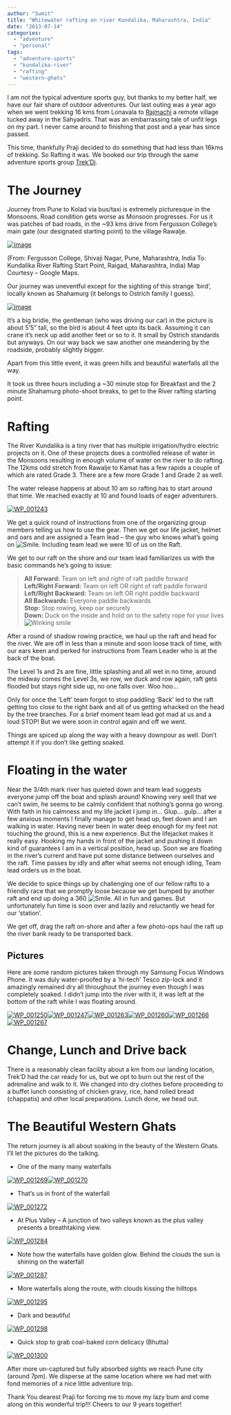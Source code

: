 ```yaml
---
author: "Sumit"
title: "Whitewater rafting on river Kundalika, Maharashtra, India"
date: "2013-07-14"
categories: 
  - "adventure"
  - "personal"
tags: 
  - "adventure-sports"
  - "kundalika-river"
  - "rafting"
  - "western-ghats"
---
```


I am not the typical adventure sports guy, but thanks to my better half, we have our fair share of outdoor adventures. Our last outing was a year ago when we went trekking 16 kms from Lonavala to [Rajmachi](http://en.wikipedia.org/wiki/Rajmachi "Rajmachi on Wikipedia") a remote village tucked away in the Sahyadris. That was an embarrassing tale of unfit legs on my part. I never came around to finishing that post and a year has since passed.

This time, thankfully Praji decided to do something that had less than 16kms of trekking. So Rafting it was. We booked our trip through the same adventure sports group [Trek’Di](http://trekdi.com/).

# The Journey

Journey from Pune to Kolad via bus/taxi is extremely picturesque in the Monsoons. Road condition gets worse as Monsoon progresses. For us it was patches of bad roads, in the ~93 kms drive from Fergusson College’s main gate (our designated starting point) to the village Rawalje.

[![image](/images/blog/2013/07/images/image_thumb6.png "image")](/images/blog/2013/07/images/image6.png)

(From: Fergusson College, Shivaji Nagar, Pune, Maharashtra, India To: Kundalika River Rafting Start Point, Raigad, Maharashtra, India) Map Courtesy – Google Maps.

Our journey was uneventful except for the sighting of this strange ‘bird’, locally known as Shahamurg (it belongs to Ostrich family I guess).

[![image](/images/blog/2013/07/images/image_thumb7.png "image")](/images/blog/2013/07/images/image7.png)

It’s a big bridie, the gentleman (who was driving our car) in the picture is about 5’5” tall, so the bird is about 4 feet upto its back. Assuming it can crane it’s neck up add another feet or so to it. It small by Ostrich standards but anyways. On our way back we saw another one meandering by the roadside, probably slightly bigger.

Apart from this little event, it was green hills and beautiful waterfalls all the way.

It took us three hours including a ~30 minute stop for Breakfast and the 2 minute Shahamurg photo-shoot breaks, to get to the River rafting starting point.

# Rafting

The River Kundalika is a tiny river that has multiple irrigation/hydro electric projects on it. One of these projects does a controlled release of water in the Monsoons resulting in enough volume of water on the river to do rafting. The 12kms odd stretch from Rawalje to Kamat has a few rapids a couple of which are rated Grade 3. There are a few more Grade 1 and Grade 2 as well.

The water release happens at about 10 am so rafting has to start around that time. We reached exactly at 10 and found loads of eager adventurers.

[![WP_001243](/images/blog/2013/07/images/wp_001243_thumb.jpg "WP_001243")](/images/blog/2013/07/images/wp_001243.jpg)

We get a quick round of instructions from one of the organizing group members telling us how to use the gear. Then we get our life jacket, helmet and oars and are assigned a Team lead – the guy who knows what’s going on ![Smile](/images/blog/2013/07/images/wlemoticon-smile.png). Including team lead we were 10 of us on the Raft.

We get to our raft on the shore and our team lead familiarizes us with the basic commands he’s going to issue:

> **All Forward:** Team on left and right of raft paddle forward  
> **Left/Right Forward:** Team on left OR right of raft paddle forward  
> **Left/Right Backward:** Team on left OR right paddle backward  
> **All Backwards:** Everyone paddle backwards  
> **Stop:** Stop rowing, keep oar securely  
> **Down:** Duck on the inside and hold on to the safety rope for your lives ![Winking smile](/images/blog/2013/07/images/wlemoticon-winkingsmile1.png)

After a round of shadow rowing practice, we haul up the raft and head for the river. We are off in less than a minute and soon loose track of time, with our ears keen and perked for instructions from Team Leader who is at the back of the boat.

The Level 1s and 2s are fine, little splashing and all wet in no time, around the midway comes the Level 3s, we row, we duck and row again, raft gets flooded but stays right side up, no one falls over. Woo hoo…

Only for once the ‘Left’ team forgot to stop paddling ‘Back’ led to the raft getting too close to the right bank and all of us getting whacked on the head by the tree branches. For a brief moment team lead got mad at us and a loud STOP! But we were soon in control again and off we went.

Things are spiced up along the way with a heavy downpour as well. Don’t attempt it if you don’t like getting soaked.

# Floating in the water

Near the 3/4th mark river has quieted down and team lead suggests everyone jump off the boat and splash around! Knowing very well that we can’t swim, he seems to be calmly confident that nothing’s gonna go wrong. With faith in his calmness and my life jacket I jump in… Glup… gulp… after a few anxious moments I finally manage to get head up, feet down and I am walking in water. Having never been in water deep enough for my feet not touching the ground, this is a new experience. But the lifejacket makes it really easy. Hooking my hands in front of the jacket and pushing it down kind of guarantees I am in a vertical position, head up. Soon we are floating in the river’s current and have put some distance between ourselves and the raft. Time passes by idly and after what seems not enough idling, Team lead orders us in the boat.

We decide to spice things up by challenging one of our fellow rafts to a friendly race that we promptly loose because we get bumped by another raft and end up doing a 360 ![Smile](/images/blog/2013/07/images/wlemoticon-smile.png). All in fun and games. But unfortunately fun time is soon over and lazily and reluctantly we head for our ‘station’.

We get off, drag the raft on-shore and after a few photo-ops haul the raft up the river bank ready to be transported back.

## Pictures

Here are some random pictures taken through my Samsung Focus Windows Phone. It was duly water-proofed by a ‘hi-tech’ Tesco zip-lock and it amazingly remained dry all throughout the journey even though I was completely soaked. I didn’t jump into the river with it, it was left at the bottom of the raft while I was floating around.

[![WP_001250](/images/blog/2013/07/images/wp_001250_thumb.jpg "WP_001250")](/images/blog/2013/07/images/wp_001250.jpg)[![WP_001247](/images/blog/2013/07/images/wp_001247_thumb.jpg "WP_001247")](/images/blog/2013/07/images/wp_001247.jpg)[![WP_001263](/images/blog/2013/07/images/wp_001263_thumb.jpg "WP_001263")](/images/blog/2013/07/images/wp_001263.jpg)[![WP_001260](/images/blog/2013/07/images/wp_001260_thumb.jpg "WP_001260")](/images/blog/2013/07/images/wp_001260.jpg)[![WP_001266](/images/blog/2013/07/images/wp_001266_thumb.jpg "WP_001266")](/images/blog/2013/07/images/wp_001266.jpg)[![WP_001267](/images/blog/2013/07/images/wp_001267_thumb.jpg "WP_001267")](/images/blog/2013/07/images/wp_001267.jpg)

# Change, Lunch and Drive back

There is a reasonably clean facility about a km from our landing location, Trek’D had the car ready for us, but we opt to burn out the rest of the adrenaline and walk to it. We changed into dry clothes before proceeding to a buffet lunch consisting of chicken gravy, rice, hand rolled bread (chappatis) and other local preparations. Lunch done, we head out.

# The Beautiful Western Ghats

The return journey is all about soaking in the beauty of the Western Ghats. I’ll let the pictures do the talking.

- One of the many many waterfalls

[![WP_001269](/images/blog/2013/07/images/wp_001269_thumb.jpg "WP_001269")](/images/blog/2013/07/images/wp_001269.jpg)[![WP_001270](/images/blog/2013/07/images/wp_001270_thumb.jpg "WP_001270")](/images/blog/2013/07/images/wp_001270.jpg)

- That’s us in front of the waterfall

[![WP_001272](/images/blog/2013/07/images/wp_001272_thumb.jpg "WP_001272")](/images/blog/2013/07/images/wp_001272.jpg)

- At Plus Valley – A junction of two valleys known as the plus valley presents a breathtaking view.

[![WP_001284](/images/blog/2013/07/images/wp_001284_thumb.jpg "WP_001284")](/images/blog/2013/07/images/wp_001284.jpg)

- Note how the waterfalls have golden glow. Behind the clouds the sun is shining on the waterfall

[![WP_001287](/images/blog/2013/07/images/wp_001287_thumb.jpg "WP_001287")](/images/blog/2013/07/images/wp_001287.jpg)

- More waterfalls along the route, with clouds kissing the hilltops

[![WP_001295](/images/blog/2013/07/images/wp_001295_thumb.jpg "WP_001295")](/images/blog/2013/07/images/wp_001295.jpg)

- Dark and beautiful

[![WP_001298](/images/blog/2013/07/images/wp_001298_thumb.jpg "WP_001298")](/images/blog/2013/07/images/wp_001298.jpg)

- Quick stop to grab coal-baked corn delicacy (Bhutta)

[![WP_001300](/images/blog/2013/07/images/wp_001300_thumb.jpg "WP_001300")](/images/blog/2013/07/images/wp_001300.jpg)

After more un-captured but fully absorbed sights we reach Pune city (around 7pm). We disperse at the same location where we had met with fond memories of a nice little adventure trip.

Thank You dearest Praji for forcing me to move my lazy bum and come along on this wonderful trip!!! Cheers to our 9 years together!
